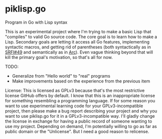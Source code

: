 # piklisp.go
Program in Go with Lisp syntax

This is an experimental project where I'm trying to make a basic Lisp that "compiles" to valid Go source code. The core goal is to learn how to make a Lisp. Secondary goals are letting it access all Go features, implementing syntactic macros, and getting rid of parentheses (both syntactically as in [SRFI#49](http://srfi.schemers.org/srfi-49/srfi-49.html) and semantically as in [Arc](http://www.arclanguage.org)). Even vague thinking beyond that will kill the primary goal's motivation, so that's all for now.

TODO:
* Generalize from "Hello world" to "real" programs
* Make improvements based on the experience from the previous item

License:
This is licensed as GPLv3 because that's the most restrictive license GitHub offers by default. I know that this is an inappropriate license for something resembling a programming language. If for some reason you want to use experimental learning code for your GPLv3-incompatible project, then please make a bug report describing your project and why you want to use piklisp.go for it in a GPLv3-incompatible way. I'll gladly change the license in exchange for having a public record of someone wanting to use my project. Depending on demand, I'm potentially willing to go as far as public domain or the "Unlicense". But I need a good reason to relicense.
